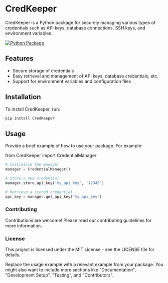 # CredKeeper

CredKeeper is a Python package for securely managing various types of credentials such as API keys, database connections, SSH keys, and environment variables.

[![Python Package](https://github.com/Cdaprod/cda.CredKeeper/actions/workflows/python-package.yaml/badge.svg)](https://github.com/Cdaprod/cda.CredKeeper/actions/workflows/python-package.yaml)

## Features

- Secure storage of credentials
- Easy retrieval and management of API keys, database credentials, etc.
- Support for environment variables and configuration files

## Installation

To install CredKeeper, run:

```bash
pip install CredKeeper
``` 

## Usage

Provide a brief example of how to use your package. For example:

from CredKeeper import CredentialManager

```python
# Initialize the manager
manager = CredentialManager()

# Store a new credential
manager.store_api_key('my_api_key', '12345')

# Retrieve a stored credential
api_key = manager.get_api_key('my_api_key')
```

### Contributing

Contributions are welcome! Please read our contributing guidelines for more information.

### License

This project is licensed under the MIT License - see the LICENSE file for details.

Replace the usage example with a relevant example from your package. You might also want to include more sections like "Documentation", "Development Setup", "Testing", and "Contributors".
